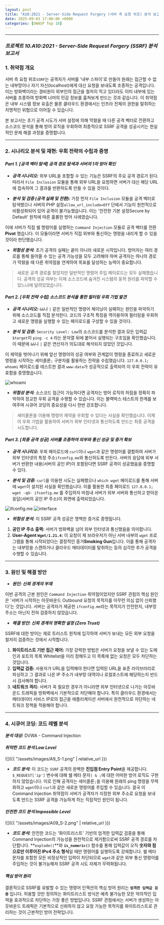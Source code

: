 ```yaml
---
layout: post
title: "A10:2021 - Server-Side Request Forgery (서버 측 요청 위조) 분석 보고서"
date: 2025-09-03 17:00:00 +0900
categories: [OWASP Top 10]
---
```

---

### ***프로젝트 10.A10:2021 - Server-Side Request Forgery (SSRF) 분석 보고서***

### 1. 취약점 개요

   서버 측 요청 위조`SSRF`는 공격자가 서버를 '내부 스파이'로 만들어 원래는 접근할 수 없는 내부망이나 자기 자신(localhost)에게 대신 요청을 보내도록 조종하는 공격입니다. 이는 방화벽이라는 경비원이 외부인의 접근을 철저히 막고 있더라도 이미 내부에 있는 서버를 조종하여 방화벽 너머의 민감 정보를 훔쳐보게 만드는 것과 같습니다. 이 취약점은 내부 시스템 정보 유출은 물론 클라우드 환경에서는 인프라 전체의 권한을 탈취하는 치명적인 위협으로 이어질 수 있습니다.

   본 보고서는 초기 공격 시도가 서버 설정에 의해 막혔을 때 다른 공격 벡터로 전환하고 소스코드 분석을 통해 방어 로직을 우회하여 최종적으로 SSRF 공격을 성공시키는 현실적인 문제 해결 과정을 증명합니다.

---

### 2. 시나리오 분석 및 재현: 우회 전략의 수립과 증명

#### ***Part 1. [공격 벡터 탐색] 공격 경로 탐색과 서버의 1차 방어 확인***

*   ***공격 시나리오:***
   외부 URL을 포함할 수 있는 기능은 SSRF의 주요 공격 경로가 된다. 따라서 `File Inclusion` 모듈을 통해 외부 URL을 요청하면 서버가 대신 해당 URL에 접속하여 그 결과를 반환하도록 만들 수 있을 것이다.

*   ***분석 및 검증 (공격 실패 및 전환):***
   가장 먼저 `File Inclusion` 모듈을 공격 벡터로 탐색했으나 서버의 PHP 설정`allow_url_include=Off` 단에서 기능이 원천적으로 비활성화되어 있어 공격이 불가능했습니다. 이는 '안전한 기본 설정Secure by Default' 원칙에 따른 훌륭한 방어 사례였습니다.

   이에 서버가 직접 쉘 명령어를 실행하는 `Command Injection` 모듈로 공격 벡터를 전환 **Pivot** 했습니다. 이 모듈이라면 서버가 직접 외부와 통신하는 명령을 내리게 할 수 있을 것이라 판단했습니다.

*   ***위험성 분석:***
   초기 공격의 실패는 끝이 아니라 새로운 시작입니다. 방어자는 여러 경로를 통해 들어올 수 있는 공격 가능성을 모두 고려해야 하며 공격자는 하나의 경로가 막혔을 때 다른 취약점을 연계하여 목표를 달성하는 능력이 중요합니다.

>  새로운 공격 경로를 찾았지만 일반적인 명령어 주입 페이로드는 모두 실패했습니다. 공격의 성공 여부는 이제 소스코드에 숨겨진 시스템의 동작 원리를 파악할 수 있느냐에 달려있었습니다.

#### ***Part 2. [우회 전략 수립] 소스코드 분석을 통한 필터링 우회 기법 발견***

*   ***공격 시나리오:***
   `&&`나 `|` 같은 일반적인 명령어 체이닝이 실패하는 원인을 파악하기 위해 소스코드를 직접 분석한다. 코드의 구조적 특징을 역이용하여 필터링을 우회하고 새로운 명령을 실행할 수 있는 페이로드를 구성할 수 있을 것이다.

*   ***분석 및 검증:***
   `Security Level: Low`의 소스코드를 분석한 결과 모든 입력값`$target`이 `ping -c 4` 라는 문자열 뒤에 붙어서 실행되는 구조임을 확인했습니다. 이 때문에 `&&`나 `|` 같은 연산자가 의도대로 해석되지 않았던 것입니다.

   이 제약을 벗어나기 위해 앞선 명령어의 성공 여부와 관계없이 명령을 종료하고 새로운 명령을 시작하는 세미콜론`;` 구분자를 활용하는 전략을 수립했습니다. `127.0.0.1; whoami` 페이로드를 테스트한 결과 `www-data`가 성공적으로 출력되어 이 우회 전략이 유효함을 증명했습니다.

   ![whoami](/assets/images/A10_P2-2.png)

*   ***위험성 분석:***
   소스코드 접근이 가능하다면 공격자는 방어 로직의 허점을 정확히 파악하여 정교한 우회 공격을 수행할 수 있습니다. 이는 블랙박스 테스트의 한계를 보여주며 시큐어 코딩의 중요성을 다시 한번 강조합니다.

>  세미콜론을 이용해 명령어 제약을 우회할 수 있다는 사실을 확인했습니다. 이제 이 우회 기법을 활용하여 서버가 외부 인터넷과 통신하도록 만드는 최종 공격을 시도합니다.

#### ***Part 3. [최종 공격 성공] 서버를 조종하여 외부와 통신 성공 및 증거 확보***

*   ***공격 시나리오:***
   우회 페이로드에 `curl`이나 `wget`과 같은 명령어를 결합하여 서버가 외부 인터넷의 특정 주소`ifconfig.me`와 통신하도록 만든다. 서버의 응답에 외부 서버가 반환한 내용(서버의 공인 IP)이 포함된다면 SSRF 공격이 성공했음을 증명할 수 있다.

*   ***분석 및 검증:***
   `curl`을 이용한 시도는 실패했으나 `which wget` 페이로드를 통해 서버에 `wget`이 설치된 사실을 확인했습니다. 이를 활용한 최종 페이로드 `127.0.0.1; wget -qO- ifconfig.me` 를 주입하자 마침내 서버가 외부 서버와 통신하고 받아온 응답(서버의 공인 IP 주소)이 화면에 출력되었습니다.

   ![ifconfig.me](/assets/images/A10_P3-2.png)
   ![interface](/assets/images/A10_P3-3.png)

*   ***위험성 분석:***
   이 SSRF 공격 성공은 명백한 증거로 증명됩니다.
   1.  **공인 IP 주소 출력:** 서버가 방화벽을 넘어 외부 인터넷과 통신했음을 의미합니다.
   2.  **User-Agent `Wget/1.21.4`:** 이 요청이 제 브라우저가 아닌 서버 내부의 `wget` 프로그램을 통해 시작되었다는 결정적인 증거**Smoking Gun**입니다. 이를 통해 공격자는 내부망을 스캔하거나 클라우드 메타데이터를 탈취하는 등의 심각한 추가 공격을 수행할 수 있습니다.

---

### 3. 원인 및 해결 방안

*   ***원인: 신뢰 경계의 부재***

   이번 공격의 근본 원인은 `Command Injection` 취약점이었지만 SSRF 관점의 핵심 원인은 '서버가 시작하는 아웃바운드 Outbound 요청의 목적지를 아무런 의심 없이 신뢰했다'는 것입니다. 서버는 공격자가 제공한 `ifconfig.me`라는 목적지가 안전한지, 내부망 주소는 아닌지 전혀 검증하지 않았습니다.

*   ***해결 방안: 신뢰 경계의 명확한 설정 (Zero Trust)***

   SSRF에 대한 방어는 제로 트러스트 원칙에 입각하여 서버가 보내는 모든 외부 요청을 철저히 검증하는 것에서 시작합니다.
   1.  **화이트리스트 기반 접근 제어:** 가장 강력한 방법은 서버가 요청을 보낼 수 있는 도메인과 포트의 목록 Whitelist을 미리 정해두고 이 목록에 없는 요청은 모두 차단하는 것입니다.
   2.  **입력값 검증:** 사용자가 URL을 입력해야 한다면 입력된 URL을 표준 라이브러리로 파싱하고 그 결과로 나온 IP 주소가 내부망 대역이나 로컬호스트에 해당하는지 반드시 검사해야 합니다.
   3.  **네트워크 격리:** 서버가 꼭 필요한 경우가 아니라면 외부 인터넷으로 나가는 아웃바운드 트래픽을 방화벽에서 기본적으로 차단해야 합니다. 특히 클라우드 환경에서는 메타데이터 서비스 IP로의 접근을 애플리케이션 서버에서 원천적으로 차단하는 네트워크 정책을 적용해야 합니다.

---

### 4. 시큐어 코딩: 코드 레벨 분석

***분석 대상:*** DVWA - Command Injection

#### ***취약한 코드 분석 Low Level***

   ![]({{ "/assets/images/A9_S-1.png" | relative_url }})

   *   ***코드 분석:*** 이 코드는 `SSRF` 공격의 완벽한 **진입점 Entry Point**을 제공합니다. `$_REQUEST['ip']` 변수에 대해 쉘 메타 문자` | & ; `에 대한 어떠한 방어 로직도 구현하지 않았습니다. 이로 인해 공격자는 세미콜론`;`을 이용해 원래의 ping 명령을 무력화하고 `wget`이나 `curl`과 같은 새로운 명령어를 주입할 수 있습니다. 결국 이 Command Injection 취약점이 서버가 공격자가 지정한 외부 주소로 요청을 보내도록 만드는 SSRF 공격을 가능하게 하는 직접적인 원인이 됩니다.

#### ***안전한 코드 분석 Impossible Level***

   ![]({{ "/assets/images/A09_S-2.png" | relative_url }})  

   *   ***코드 분석:*** 안전한 코드는 '화이트리스트' 기반의 엄격한 입력값 검증을 통해 Command Injection의 가능성을 원천적으로 제거함으로써 SSRF 공격 경로를 차단합니다. **`explode()`**와 **`is_numeric()`** 함수를 통해 입력값이 오직 **숫자와 점으로만 이루어진 IPv4 주소 형식**일 때만 명령어를 실행하도록 강제합니다. 쉘 메타 문자를 포함한 모든 비정상적인 입력이 차단되므로 `wget`과 같은 외부 통신 명령어를 주입하는 것이 불가능해져 SSRF 공격 시도 자체가 무력화됩니다.

#### ***핵심 방어 원리***

   결론적으로 SSRF를 유발할 수 있는 명령어 인젝션의 핵심 방어 원리는 **`엄격한 입력값 검증`** 입니다. 허용할 것만 정의하는 화이트리스트 방식은 예측 불가능한 모든 악의적인 입력을 효과적으로 차단하는 가장 좋은 방법입니다. SSRF 관점에서는 서버가 생성하는 아웃바운드 트래픽은 기본적으로 신뢰하지 않고 요청 가능한 목적지를 화이트리스트로 관리하는 것이 근본적인 방어 전략입니다.

<hr class="short-rule">
